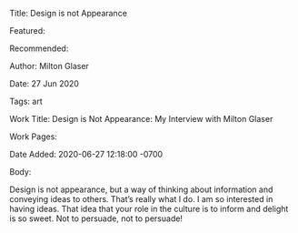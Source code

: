 Title: Design is not Appearance

Featured: 

Recommended: 

Author: Milton Glaser

Date: 27 Jun 2020

Tags: art

Work Title: Design is Not Appearance: My Interview with Milton Glaser

Work Pages:  

Date Added: 2020-06-27 12:18:00 -0700

Body:

Design is not appearance, but a way of thinking about information and conveying ideas to others. That’s really what I do. I am so interested in having ideas. That idea that your role in the culture is to inform and delight is so sweet. Not to persuade, not to persuade!



